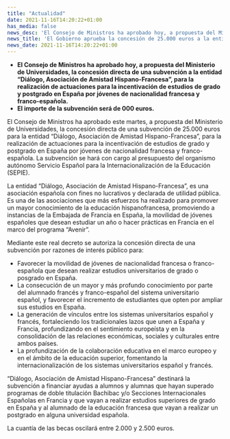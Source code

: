 ```yaml
---
title: "Actualidad"
date: 2021-11-16T14:20:22+01:00
has_media: false
news_desc: 'El Consejo de Ministros ha aprobado hoy, a propuesta del Ministerio de Universidades, la concesión directa de una subvención a la entidad “Diálogo, Asociación de Amistad Hispano-Francesa”, para la realización de actuaciones para la incentivación de estudios de grado y postgrado en España por jóvenes de nacionalidad francesa y franco-española. El importe de la subvención será de 25.000 euros.'
news_title: 'El Gobierno aprueba la concesión de 25.000 euros a la entidad “Diálogo, Asociación de Amistad Hispano-Francesa”'
news_date: 2021-11-16T14:20:22+01:00
---
```

<ul>
<li><b>El Consejo de Ministros ha aprobado hoy, a propuesta del Ministerio de Universidades, la concesi&oacute;n directa de una subvenci&oacute;n a la entidad &ldquo;Di&aacute;logo, Asociaci&oacute;n de Amistad Hispano-Francesa&rdquo;, para la realizaci&oacute;n de actuaciones para la incentivaci&oacute;n de estudios de grado y postgrado en Espa&ntilde;a por j&oacute;venes de nacionalidad francesa y franco-espa&ntilde;ola.</b></li>
<li><b>El importe de la subvenci&oacute;n ser&aacute; de 000 euros.</b></li>
</ul>
<p>El Consejo de Ministros ha aprobado este martes, a propuesta del Ministerio de Universidades, la concesi&oacute;n directa de una subvenci&oacute;n de 25.000 euros para la entidad &ldquo;Di&aacute;logo, Asociaci&oacute;n de Amistad Hispano-Francesa&rdquo;, para la realizaci&oacute;n de actuaciones para la incentivaci&oacute;n de estudios de grado y postgrado en Espa&ntilde;a por j&oacute;venes de nacionalidad francesa y franco-espa&ntilde;ola. La subvenci&oacute;n se har&aacute; con cargo al presupuesto del organismo aut&oacute;nomo Servicio Espa&ntilde;ol para la Internacionalizaci&oacute;n de la Educaci&oacute;n (SEPIE).</p>
<p>La entidad &ldquo;Di&aacute;logo, Asociaci&oacute;n de Amistad Hispano-Francesa&rdquo;, es una asociaci&oacute;n espa&ntilde;ola con fines no lucrativos y declarada de utilidad p&uacute;blica. Es una de las asociaciones que m&aacute;s esfuerzos ha realizado para promover un mayor conocimiento de la educaci&oacute;n hispanofrancesa, promoviendo a instancias de la Embajada de Francia en Espa&ntilde;a, la movilidad de j&oacute;venes espa&ntilde;oles que desean estudiar un a&ntilde;o o hacer pr&aacute;cticas en Francia en el marco del programa &ldquo;Avenir&rdquo;.</p>
<p>Mediante este real decreto se autoriza la concesi&oacute;n directa de una subvenci&oacute;n por razones de inter&eacute;s p&uacute;blico para:</p>
<ul>
<li>Favorecer la movilidad de j&oacute;venes de nacionalidad francesa o franco-espa&ntilde;ola que desean realizar estudios universitarios de grado o posgrado en Espa&ntilde;a.</li>
<li>La consecuci&oacute;n de un mayor y m&aacute;s profundo conocimiento por parte del alumnado franc&eacute;s y franco-espa&ntilde;ol del sistema universitario espa&ntilde;ol, y favorecer el incremento de estudiantes que opten por ampliar sus estudios en Espa&ntilde;a.</li>
<li>La generaci&oacute;n de v&iacute;nculos entre los sistemas universitarios espa&ntilde;ol y franc&eacute;s, fortaleciendo los tradicionales lazos que unen a Espa&ntilde;a y Francia, profundizando en el sentimiento europe&iacute;sta y en la consolidaci&oacute;n de las relaciones econ&oacute;micas, sociales y culturales entre ambos pa&iacute;ses.</li>
<li>La profundizaci&oacute;n de la colaboraci&oacute;n educativa en el marco europeo y en el &aacute;mbito de la educaci&oacute;n superior, fomentando la internacionalizaci&oacute;n de los sistemas universitarios espa&ntilde;ol y franc&eacute;s.</li>
</ul>
<p>&ldquo;Di&aacute;logo, Asociaci&oacute;n de Amistad Hispano-Francesa&rdquo; destinar&aacute; la subvenci&oacute;n a financiar ayudas a alumnos y alumnas que hayan superado programas de doble titulaci&oacute;n Bachibac y/o Secciones Internacionales Espa&ntilde;olas en Francia y que vayan a realizar estudios superiores de grado en Espa&ntilde;a y al alumnado de la educaci&oacute;n francesa que vayan a realizar un postgrado en alguna universidad espa&ntilde;ola.</p>
<p>La cuant&iacute;a de las becas oscilar&aacute; entre 2.000 y 2.500 euros.</p>
